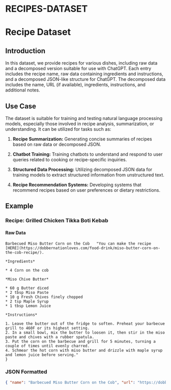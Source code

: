 # RECIPES-DATASET

# Recipe Dataset

## Introduction

In this dataset, we provide recipes for various dishes, including raw data and a decomposed version suitable for use with ChatGPT. Each entry includes the recipe name, raw data containing ingredients and instructions, and a decomposed JSON-like structure for ChatGPT. The decomposed data includes the name, URL (if available), ingredients, instructions, and additional notes.

## Use Case

The dataset is suitable for training and testing natural language processing models, especially those involved in recipe analysis, summarization, or understanding. It can be utilized for tasks such as:

1. **Recipe Summarization:** Generating concise summaries of recipes based on raw data or decomposed JSON.

2. **Chatbot Training:** Training chatbots to understand and respond to user queries related to cooking or recipe-specific inquiries.

3. **Structured Data Processing:** Utilizing decomposed JSON data for training models to extract structured information from unstructured text.

4. **Recipe Recommendation Systems:** Developing systems that recommend recipes based on user preferences or dietary restrictions.

## Example

### Recipe: Grilled Chicken Tikka Boti Kebab

#### Raw Data
```plaintext
Barbecued Miso Butter Corn on the Cob	"You can make the recipe [HERE](https://dobbernationloves.com/food-drink/miso-butter-corn-on-the-cob-recipe/).

*Ingredients*

* 4 Corn on the cob

*Miso Chive Butter*

* 60 g Butter diced
* 2 tbsp Miso Paste
* 10 g Fresh Chives finely chopped
* 2 tsp Maple Syrup
* 1 tbsp Lemon Juice

*Instructions*

1. Leave the butter out of the fridge to soften. Preheat your barbecue grill to 460F or its highest setting.
2. In a small bowl, mix the butter to loosen it, then stir in the miso paste and chives with a rubber spatula.
3. Put the corn on the barbecue and grill for 5 minutes, turning a couple of times until evenly charred.
4. Schmear the hot corn with miso butter and drizzle with maple syrup and lemon juice before serving."
}
```

### JSON Formatted
```JSON
{ "name": "Barbecued Miso Butter Corn on the Cob", "url": "https://dobbernationloves.com/food-drink/miso-butter-corn-on-the-cob-recipe/", "ingredients": { "corn": "4 Corn on the cob", "miso_chive_butter": [ "60 g Butter diced", "2 tbsp Miso Paste", "10 g Fresh Chives finely chopped", "2 tsp Maple Syrup", "1 tbsp Lemon Juice" ] }, "instructions": [ "Leave the butter out of the fridge to soften. Preheat your barbecue grill to 460F or its highest setting.", "In a small bowl, mix the butter to loosen it, then stir in the miso paste and chives with a rubber spatula.", "Put the corn on the barbecue and grill for 5 minutes, turning a couple of times until evenly charred.", "Schmear the hot corn with miso butter and drizzle with maple syrup and lemon juice before serving." ], "note": null }
```

